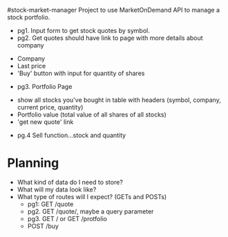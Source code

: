 #stock-market-manager
Project to use MarketOnDemand API to manage a stock portfolio.

* pg1. Input form to get stock quotes by symbol.
* pg2. Get quotes should have link to page with more details about company
 - Company
 - Last price
 - 'Buy' button with input for quantity of shares
* pg3. Portfolio Page
 - show all stocks you've bought in table with headers (symbol, company,
   current price, quantity)
 - Portfolio value (total value of all shares of all stocks)
 - 'get new quote' link
* pg.4 Sell function...stock and quantity

# Planning
* What kind of data do I need to store?
* What will my data look like?
* What type of routes will I expect? (GETs and POSTs)
  - pg1: GET /quote
  - pg2. GET /quote/<symbol>, maybe a query parameter
  - pg3. GET / or GET /protfolio
  - POST /buy
